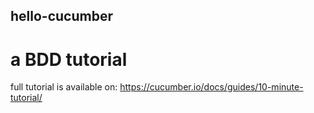 ## hello-cucumber
# a BDD tutorial
full tutorial is available on: https://cucumber.io/docs/guides/10-minute-tutorial/
